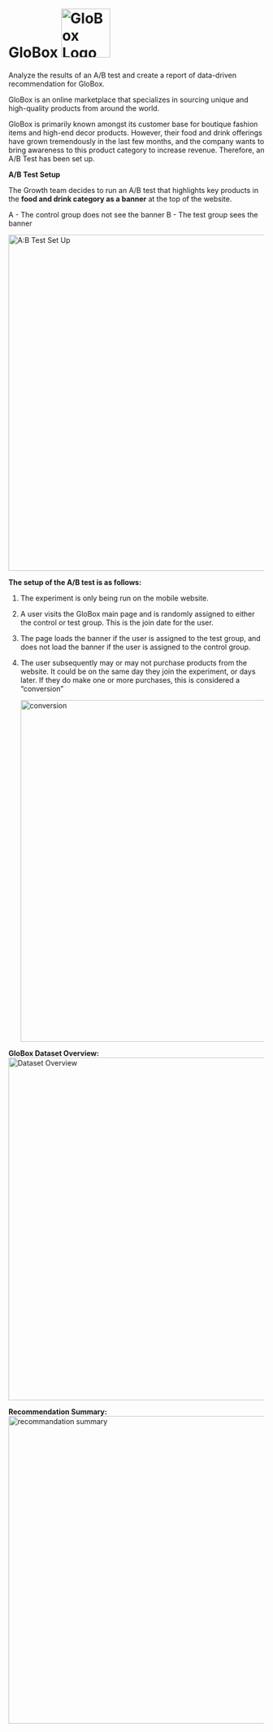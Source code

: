 # GloBox <img width="96" alt="GloBox Logo" src="https://github.com/tiantiangao597/GloBox/assets/50714997/06078c31-ead5-4940-8793-1be218cb7eb1">


Analyze the results of an A/B test and create a report of data-driven recommendation for GloBox. 

GloBox is an online marketplace that specializes in sourcing unique and high-quality products from around the world.

GloBox is primarily known amongst its customer base for boutique fashion items and high-end decor products. However, their food and drink offerings have grown tremendously in the last few months, and the company wants to bring awareness to this product category to increase revenue. Therefore, an A/B Test has been set up. 

**A/B Test Setup**

The Growth team decides to run an A/B test that highlights key products in the **food and drink category as a banner** at the top of the website. 

A - The control group does not see the banner                                  B - The test group sees the banner

<img width="660" alt="A:B Test Set Up" src="https://github.com/tiantiangao597/GloBox/assets/50714997/035aea7d-01c4-425d-a4da-22a03a457ad2">


**The setup of the A/B test is as follows:**

1. The experiment is only being run on the mobile website.
2. A user visits the GloBox main page and is randomly assigned to either the control or test group. This is the join date for the user.
3. The page loads the banner if the user is assigned to the test group, and does not load the banner if the user is assigned to the control group.
4. The user subsequently may or may not purchase products from the website. It could be on the same day they join the experiment, or days later. If they do make one or more purchases, this is considered a “conversion”

   <img width="671" alt="conversion" src="https://github.com/tiantiangao597/GloBox/assets/50714997/6a415077-be3c-465c-ae39-474d94972cb7">

**GloBox Dataset Overview:**
<img width="673" alt="Dataset Overview" src="https://github.com/tiantiangao597/GloBox/assets/50714997/77971443-c685-415a-8bb6-a89594c7f7f6">

**Recommendation Summary:**
<img width="604" alt="recommandation summary" src="https://github.com/tiantiangao597/GloBox/assets/50714997/d6bbea6f-acc5-40dd-8981-627e8031d148">

